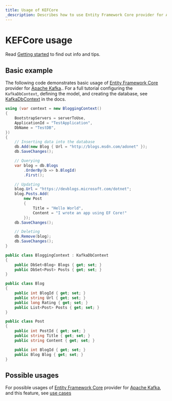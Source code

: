 ```yaml
---
title: Usage of KEFCore
_description: Describes how to use Entity Framework Core provider for Apache Kafka
---
```


# KEFCore usage

Read [Getting started](gettingstarted.md) to find out info and tips.

## Basic example

The following code demonstrates basic usage of [Entity Framework Core](https://learn.microsoft.com/it-it/ef/core/) provider for [Apache Kafka](https://kafka.apache.org/).. 
For a full tutorial configuring the `KafkaDbContext`, defining the model, and creating the database, see [KafkaDbContext](kafkadbcontext.md) in the docs.

```cs
using (var context = new BloggingContext()
{
    BootstrapServers = serverToUse,
    ApplicationId = "TestApplication",
    DbName = "TestDB",
})
{
    // Inserting data into the database
    db.Add(new Blog { Url = "http://blogs.msdn.com/adonet" });
    db.SaveChanges();

    // Querying
    var blog = db.Blogs
        .OrderBy(b => b.BlogId)
        .First();

    // Updating
    blog.Url = "https://devblogs.microsoft.com/dotnet";
    blog.Posts.Add(
        new Post
        {
            Title = "Hello World",
            Content = "I wrote an app using EF Core!"
        });
    db.SaveChanges();

    // Deleting
    db.Remove(blog);
    db.SaveChanges();
}

public class BloggingContext : KafkaDbContext
{
    public DbSet<Blog> Blogs { get; set; }
    public DbSet<Post> Posts { get; set; }
}

public class Blog
{
    public int BlogId { get; set; }
    public string Url { get; set; }
    public long Rating { get; set; }
    public List<Post> Posts { get; set; }
}

public class Post
{
    public int PostId { get; set; }
    public string Title { get; set; }
    public string Content { get; set; }

    public int BlogId { get; set; }
    public Blog Blog { get; set; }
}
```

## Possible usages

For possible usages of [Entity Framework Core](https://learn.microsoft.com/it-it/ef/core/) provider for [Apache Kafka](https://kafka.apache.org/), and this feature, see [use cases](usecases.md)
